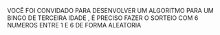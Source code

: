 VOCÊ FOI CONVIDADO PARA DESENVOLVER UM ALGORITMO PARA UM BINGO DE TERCEIRA IDADE , É PRECISO FAZER O SORTEIO COM 6 NUMEROS ENTRE 1 E 6 DE FORMA ALEATORIA
